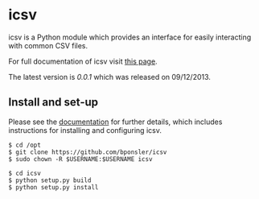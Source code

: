 # icsv #

icsv is a Python module which provides an interface for easily interacting with common CSV files.

For full documentation of icsv visit [this page](http://bponsler.github.io/icsv/index.html).

The latest version is *0.0.1* which was released on 09/12/2013.

## Install and set-up ##

Please see the [documentation](http://bponsler.github.io/icsv/index.html) for further details, which includes instructions for installing and configuring icsv.

```
$ cd /opt
$ git clone https://github.com/bponsler/icsv
$ sudo chown -R $USERNAME:$USERNAME icsv

$ cd icsv
$ python setup.py build
$ python setup.py install
```